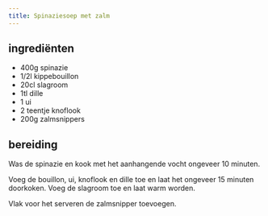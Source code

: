 ```yaml
---
title: Spinaziesoep met zalm
---
```


## ingrediënten

* 400g spinazie
* 1/2l kippebouillon
* 20cl slagroom
* 1tl dille
* 1 ui
* 2 teentje knoflook
* 200g zalmsnippers

##  bereiding

Was de spinazie en kook met het aanhangende vocht ongeveer 10 minuten.

Voeg de bouillon, ui, knoflook en dille toe en laat het ongeveer 15 minuten doorkoken. Voeg de slagroom toe en laat warm worden.

Vlak voor het serveren de zalmsnipper toevoegen.

